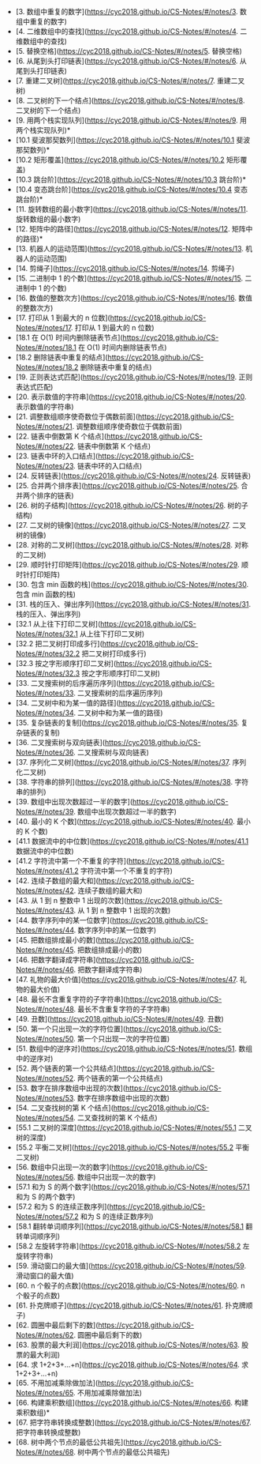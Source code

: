 - [3. 数组中重复的数字](https://cyc2018.github.io/CS-Notes/#/notes/3. 数组中重复的数字)
- [4. 二维数组中的查找](https://cyc2018.github.io/CS-Notes/#/notes/4. 二维数组中的查找)
- [5. 替换空格](https://cyc2018.github.io/CS-Notes/#/notes/5. 替换空格)
- [6. 从尾到头打印链表](https://cyc2018.github.io/CS-Notes/#/notes/6. 从尾到头打印链表)
- [7. 重建二叉树](https://cyc2018.github.io/CS-Notes/#/notes/7. 重建二叉树)
- [8. 二叉树的下一个结点](https://cyc2018.github.io/CS-Notes/#/notes/8. 二叉树的下一个结点)
- [9. 用两个栈实现队列](https://cyc2018.github.io/CS-Notes/#/notes/9. 用两个栈实现队列)*
- [10.1 斐波那契数列](https://cyc2018.github.io/CS-Notes/#/notes/10.1 斐波那契数列)*
- [10.2 矩形覆盖](https://cyc2018.github.io/CS-Notes/#/notes/10.2 矩形覆盖)
- [10.3 跳台阶](https://cyc2018.github.io/CS-Notes/#/notes/10.3 跳台阶)*
- [10.4 变态跳台阶](https://cyc2018.github.io/CS-Notes/#/notes/10.4 变态跳台阶)*
- [11. 旋转数组的最小数字](https://cyc2018.github.io/CS-Notes/#/notes/11. 旋转数组的最小数字)
- [12. 矩阵中的路径](https://cyc2018.github.io/CS-Notes/#/notes/12. 矩阵中的路径)*
- [13. 机器人的运动范围](https://cyc2018.github.io/CS-Notes/#/notes/13. 机器人的运动范围)
- [14. 剪绳子](https://cyc2018.github.io/CS-Notes/#/notes/14. 剪绳子)
- [15. 二进制中 1 的个数](https://cyc2018.github.io/CS-Notes/#/notes/15. 二进制中 1 的个数)
- [16. 数值的整数次方](https://cyc2018.github.io/CS-Notes/#/notes/16. 数值的整数次方)
- [17. 打印从 1 到最大的 n 位数](https://cyc2018.github.io/CS-Notes/#/notes/17. 打印从 1 到最大的 n 位数)
- [18.1 在 O(1) 时间内删除链表节点](https://cyc2018.github.io/CS-Notes/#/notes/18.1 在 O(1) 时间内删除链表节点)
- [18.2 删除链表中重复的结点](https://cyc2018.github.io/CS-Notes/#/notes/18.2 删除链表中重复的结点)
- [19. 正则表达式匹配](https://cyc2018.github.io/CS-Notes/#/notes/19. 正则表达式匹配)
- [20. 表示数值的字符串](https://cyc2018.github.io/CS-Notes/#/notes/20. 表示数值的字符串)
- [21. 调整数组顺序使奇数位于偶数前面](https://cyc2018.github.io/CS-Notes/#/notes/21. 调整数组顺序使奇数位于偶数前面)
- [22. 链表中倒数第 K 个结点](https://cyc2018.github.io/CS-Notes/#/notes/22. 链表中倒数第 K 个结点)
- [23. 链表中环的入口结点](https://cyc2018.github.io/CS-Notes/#/notes/23. 链表中环的入口结点)
- [24. 反转链表](https://cyc2018.github.io/CS-Notes/#/notes/24. 反转链表)
- [25. 合并两个排序表](https://cyc2018.github.io/CS-Notes/#/notes/25. 合并两个排序的链表)
- [26. 树的子结构](https://cyc2018.github.io/CS-Notes/#/notes/26. 树的子结构)
- [27. 二叉树的镜像](https://cyc2018.github.io/CS-Notes/#/notes/27. 二叉树的镜像)
- [28. 对称的二叉树](https://cyc2018.github.io/CS-Notes/#/notes/28. 对称的二叉树)
- [29. 顺时针打印矩阵](https://cyc2018.github.io/CS-Notes/#/notes/29. 顺时针打印矩阵)
- [30. 包含 min 函数的栈](https://cyc2018.github.io/CS-Notes/#/notes/30. 包含 min 函数的栈)
- [31. 栈的压入、弹出序列](https://cyc2018.github.io/CS-Notes/#/notes/31. 栈的压入、弹出序列)
- [32.1 从上往下打印二叉树](https://cyc2018.github.io/CS-Notes/#/notes/32.1 从上往下打印二叉树)
- [32.2 把二叉树打印成多行](https://cyc2018.github.io/CS-Notes/#/notes/32.2 把二叉树打印成多行)
- [32.3 按之字形顺序打印二叉树](https://cyc2018.github.io/CS-Notes/#/notes/32.3 按之字形顺序打印二叉树)
- [33. 二叉搜索树的后序遍历序列](https://cyc2018.github.io/CS-Notes/#/notes/33. 二叉搜索树的后序遍历序列)
- [34. 二叉树中和为某一值的路径](https://cyc2018.github.io/CS-Notes/#/notes/34. 二叉树中和为某一值的路径)
- [35. 复杂链表的复制](https://cyc2018.github.io/CS-Notes/#/notes/35. 复杂链表的复制)
- [36. 二叉搜索树与双向链表](https://cyc2018.github.io/CS-Notes/#/notes/36. 二叉搜索树与双向链表)
- [37. 序列化二叉树](https://cyc2018.github.io/CS-Notes/#/notes/37. 序列化二叉树)
- [38. 字符串的排列](https://cyc2018.github.io/CS-Notes/#/notes/38. 字符串的排列)
- [39. 数组中出现次数超过一半的数字](https://cyc2018.github.io/CS-Notes/#/notes/39. 数组中出现次数超过一半的数字)
- [40. 最小的 K 个数](https://cyc2018.github.io/CS-Notes/#/notes/40. 最小的 K 个数)
- [41.1 数据流中的中位数](https://cyc2018.github.io/CS-Notes/#/notes/41.1 数据流中的中位数)
- [41.2 字符流中第一个不重复的字符](https://cyc2018.github.io/CS-Notes/#/notes/41.2 字符流中第一个不重复的字符)
- [42. 连续子数组的最大和](https://cyc2018.github.io/CS-Notes/#/notes/42. 连续子数组的最大和)
- [43. 从 1 到 n 整数中 1 出现的次数](https://cyc2018.github.io/CS-Notes/#/notes/43. 从 1 到 n 整数中 1 出现的次数)
- [44. 数字序列中的某一位数字](https://cyc2018.github.io/CS-Notes/#/notes/44. 数字序列中的某一位数字)
- [45. 把数组排成最小的数](https://cyc2018.github.io/CS-Notes/#/notes/45. 把数组排成最小的数)
- [46. 把数字翻译成字符串](https://cyc2018.github.io/CS-Notes/#/notes/46. 把数字翻译成字符串)
- [47. 礼物的最大价值](https://cyc2018.github.io/CS-Notes/#/notes/47. 礼物的最大价值)
- [48. 最长不含重复字符的子字符串](https://cyc2018.github.io/CS-Notes/#/notes/48. 最长不含重复字符的子字符串)
- [49. 丑数](https://cyc2018.github.io/CS-Notes/#/notes/49. 丑数)
- [50. 第一个只出现一次的字符位置](https://cyc2018.github.io/CS-Notes/#/notes/50. 第一个只出现一次的字符位置)
- [51. 数组中的逆序对](https://cyc2018.github.io/CS-Notes/#/notes/51. 数组中的逆序对)
- [52. 两个链表的第一个公共结点](https://cyc2018.github.io/CS-Notes/#/notes/52. 两个链表的第一个公共结点)
- [53. 数字在排序数组中出现的次数](https://cyc2018.github.io/CS-Notes/#/notes/53. 数字在排序数组中出现的次数)
- [54. 二叉查找树的第 K 个结点](https://cyc2018.github.io/CS-Notes/#/notes/54. 二叉查找树的第 K 个结点)
- [55.1 二叉树的深度](https://cyc2018.github.io/CS-Notes/#/notes/55.1 二叉树的深度)
- [55.2 平衡二叉树](https://cyc2018.github.io/CS-Notes/#/notes/55.2 平衡二叉树)
- [56. 数组中只出现一次的数字](https://cyc2018.github.io/CS-Notes/#/notes/56. 数组中只出现一次的数字)
- [57.1 和为 S 的两个数字](https://cyc2018.github.io/CS-Notes/#/notes/57.1 和为 S 的两个数字)
- [57.2 和为 S 的连续正数序列](https://cyc2018.github.io/CS-Notes/#/notes/57.2 和为 S 的连续正数序列)
- [58.1 翻转单词顺序列](https://cyc2018.github.io/CS-Notes/#/notes/58.1 翻转单词顺序列)
- [58.2 左旋转字符串](https://cyc2018.github.io/CS-Notes/#/notes/58.2 左旋转字符串)
- [59. 滑动窗口的最大值](https://cyc2018.github.io/CS-Notes/#/notes/59. 滑动窗口的最大值)
- [60. n 个骰子的点数](https://cyc2018.github.io/CS-Notes/#/notes/60. n 个骰子的点数)
- [61. 扑克牌顺子](https://cyc2018.github.io/CS-Notes/#/notes/61. 扑克牌顺子)
- [62. 圆圈中最后剩下的数](https://cyc2018.github.io/CS-Notes/#/notes/62. 圆圈中最后剩下的数)
- [63. 股票的最大利润](https://cyc2018.github.io/CS-Notes/#/notes/63. 股票的最大利润)
- [64. 求 1+2+3+...+n](https://cyc2018.github.io/CS-Notes/#/notes/64. 求 1+2+3+...+n)
- [65. 不用加减乘除做加法](https://cyc2018.github.io/CS-Notes/#/notes/65. 不用加减乘除做加法)
- [66. 构建乘积数组](https://cyc2018.github.io/CS-Notes/#/notes/66. 构建乘积数组)*
- [67. 把字符串转换成整数](https://cyc2018.github.io/CS-Notes/#/notes/67. 把字符串转换成整数)
- [68. 树中两个节点的最低公共祖先](https://cyc2018.github.io/CS-Notes/#/notes/68. 树中两个节点的最低公共祖先)

